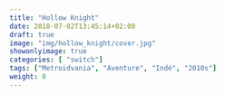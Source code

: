 ```yaml
---
title: "Hollow Knight"
date: 2018-07-02T13:45:14+02:00
draft: true
image: "img/hollow_knight/cover.jpg"
showonlyimage: true
categories: [ "switch"]
tags: ["Metroidvania", "Aventure", "Indé", "2010s"]
weight: 0
---
```


